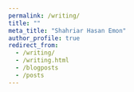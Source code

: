 ```yaml
---
permalink: /writing/
title: ""
meta_title: "Shahriar Hasan Emon"
author_profile: true
redirect_from: 
  - /writing/
  - /writing.html
  - /blogposts
  - /posts
---
```



